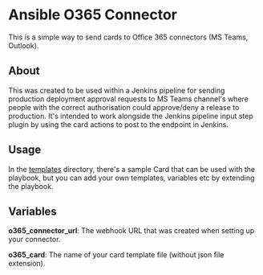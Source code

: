 # Ansible O365 Connector

This is a simple way to send cards to Office 365 connectors (MS Teams, Outlook).


## About
This was created to be used within a Jenkins pipeline for sending production deployment approval requests to MS Teams channel's where people with the correct authorisation could approve/deny a release to production.
It's intended to work alongside the Jenkins pipeline input step plugin by using the card actions to post to the endpoint in Jenkins.

## Usage

In the [templates](roles/post-to-connector/templates) directory, there's a sample Card that can be used with the playbook, but you can add your own templates, variables etc by extending the playbook.

## Variables

**o365_connector_url**: The webhook URL that was created when setting up your connector.

**o365_card**: The name of your card template file (without json file extension).




